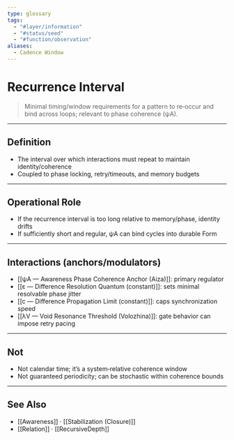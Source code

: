 ```yaml
---
type: glossary
tags:
  - "#layer/information"
  - "#status/seed"
  - "#function/observation"
aliases:
  - Cadence Window
---
```


# Recurrence Interval

> Minimal timing/window requirements for a pattern to re‑occur and bind across loops; relevant to phase coherence (ψA).

---

## Definition

- The interval over which interactions must repeat to maintain identity/coherence
- Coupled to phase locking, retry/timeouts, and memory budgets

---

## Operational Role

- If the recurrence interval is too long relative to memory/phase, identity drifts
- If sufficiently short and regular, ψA can bind cycles into durable Form

---

## Interactions (anchors/modulators)

- [[ψA — Awareness Phase Coherence Anchor (Aiza)]]: primary regulator
- [[ε — Difference Resolution Quantum (constant)]]: sets minimal resolvable phase jitter
- [[c — Difference Propagation Limit (constant)]]: caps synchronization speed
- [[λV — Void Resonance Threshold (Volozhina)]]: gate behavior can impose retry pacing

---

## Not

- Not calendar time; it’s a system‑relative coherence window
- Not guaranteed periodicity; can be stochastic within coherence bounds

---

## See Also

- [[Awareness]] · [[Stabilization (Closure)]]
- [[Relation]] · [[RecursiveDepth]]


